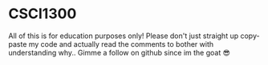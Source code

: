 # CSCI1300
All of this is for education purposes only! Please don't just straight up copy-paste my code and actually read the comments to bother with understanding why..
Gimme a follow on github since im the goat 😎
